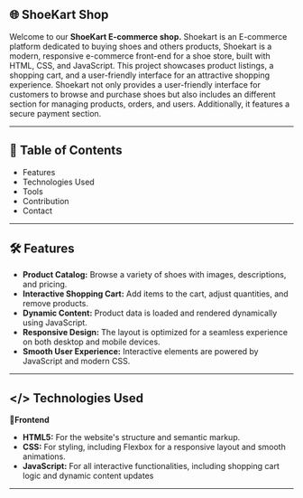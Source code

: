 ## 🌐 ShoeKart Shop

Welcome to our **ShoeKart E-commerce shop.** Shoekart is an E-commerce platform dedicated to buying shoes and others products, Shoekart is a modern, responsive e-commerce front-end for a shoe store, built with HTML, CSS, and JavaScript. This project showcases product listings, a shopping cart, and a user-friendly interface for an attractive shopping experience. Shoekart not only provides a user-friendly interface for customers to browse and purchase shoes but also includes an different section for managing products, orders, and users. Additionally, it features a secure payment section.

---
## 📌 Table of Contents
- Features
- Technologies Used
-	Tools
-	Contribution 
-	Contact
  ---
## 🛠️ Features
-	**Product Catalog:** Browse a variety of shoes with images, descriptions, and pricing.
-	**Interactive Shopping Cart:** Add items to the cart, adjust quantities, and remove products.
-	**Dynamic Content:** Product data is loaded and rendered dynamically using JavaScript.
-	**Responsive Design:** The layout is optimized for a seamless experience on both desktop and mobile devices.
-	**Smooth User Experience:** Interactive elements are powered by JavaScript and modern CSS.
---
## </> Technologies Used
 🎯**Frontend**
-	**HTML5:** For the website's structure and semantic markup.
-	**CSS:** For styling, including Flexbox for a responsive layout and smooth animations.
-	**JavaScript:** For all interactive functionalities, including shopping cart logic and dynamic content updates
---
